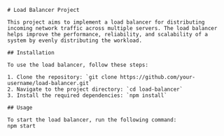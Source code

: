     # Load Balancer Project

    This project aims to implement a load balancer for distributing incoming network traffic across multiple servers. The load balancer helps improve the performance, reliability, and scalability of a system by evenly distributing the workload.

    ## Installation

    To use the load balancer, follow these steps:

    1. Clone the repository: `git clone https://github.com/your-username/load-balancer.git`
    2. Navigate to the project directory: `cd load-balancer`
    3. Install the required dependencies: `npm install`

    ## Usage

    To start the load balancer, run the following command:
    npm start
